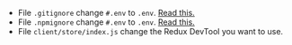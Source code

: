 
- File `.gitignore` change `#.env` to `.env`.
[Read this.](https://github.com/bkeepers/dotenv#should-i-commit-my-env-file)
- File `.npmignore` change `#.env` to `.env`.
[Read this.](https://github.com/bkeepers/dotenv#should-i-commit-my-env-file)
- File `client/store/index.js` change the Redux DevTool you want to use.
